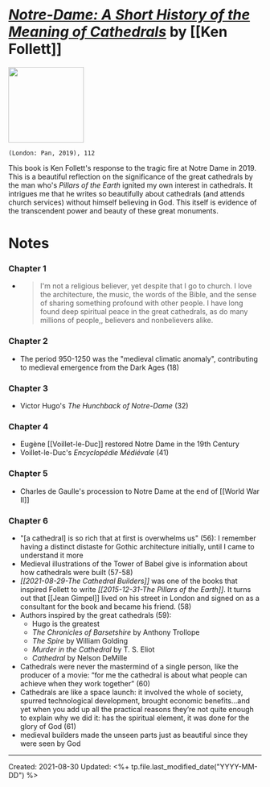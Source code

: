 
# [*Notre-Dame: A Short History of the Meaning of Cathedrals*](https://www.amazon.com/Notre-Dame-Short-History-Meaning-Cathedrals/dp/1529037646) by [[Ken Follett]]

<img src="https://external-content.duckduckgo.com/iu/?u=https%3A%2F%2Ftse1.mm.bing.net%2Fth%3Fid%3DOIP.qe6A8fYWuh1k9ciIpAsnpAAAAA%26pid%3DApi&f=1" width=150>

`(London: Pan, 2019), 112`

This book is Ken Follett's response to the tragic fire at Notre Dame in 2019. This is a beautiful reflection on the significance of the great cathedrals by the man who's *Pillars of the Earth* ignited my own interest in cathedrals. It intrigues me that he writes so beautifully about cathedrals (and attends church services) without himself believing in God. This itself is evidence of the transcendent power and beauty of these great monuments.

# Notes
### Chapter 1
- >I'm not a religious believer, yet despite that I go to church. I love the architecture, the music, the words of the Bible, and the sense of sharing something profound with other people. I have long found deep spiritual peace in the great cathedrals, as do many millions of people,, believers and nonbelievers alike.
  
### Chapter 2
- The period 950-1250 was the "medieval climatic anomaly", contributing to medieval emergence from the Dark Ages (18)
  
### Chapter 3
- Victor Hugo's *The Hunchback of Notre-Dame* (32)
  
### Chapter 4
- Eugène [[Voillet-le-Duc]] restored Notre Dame in the 19th Century
- Voillet-le-Duc's *Encyclopédie Médiévale* (41)
  
### Chapter 5
- Charles de Gaulle's procession to Notre Dame at the end of [[World War II]]
  
### Chapter 6
- "[a cathedral] is so rich that at first is overwhelms us" (56): I remember having a distinct distaste for Gothic architecture initially, until I came to understand it more
- Medieval illustrations of the Tower of Babel give is information about how cathedrals were built (57-58)
- *[[2021-08-29-The Cathedral Builders]]* was one of the books that inspired Follett to write *[[2015-12-31-The Pillars of the Earth]]*. It turns out that [[Jean Gimpel]] lived on his street in London and signed on as a consultant for the book and became his friend. (58)
- Authors inspired by the great cathedrals (59):
	- Hugo is the greatest
	- *The Chronicles of Barsetshire* by Anthony Trollope
	- *The Spire* by William Golding
	- *Murder in the Cathedral* by T. S. Eliot
	- *Cathedral* by Nelson DeMille
- Cathedrals were never the mastermind of a single person, like the producer of a movie: “for me the cathedral is about what people can achieve when they work together” (60)
- Cathedrals are like a space launch: it involved the whole of society, spurred technological development, brought economic benefits...and yet when you add up all the practical reasons they’re not quite enough to explain why we did it: has the spiritual element, it was done for the glory of God (61)
 - medieval builders made the unseen parts just as beautiful since they were seen by God  

---
Created: 2021-08-30
Updated: <%+ tp.file.last_modified_date("YYYY-MM-DD") %>

